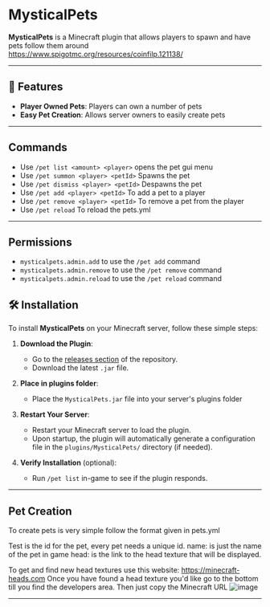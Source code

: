# MysticalPets

**MysticalPets** is a Minecraft plugin that allows players to spawn and have pets follow them around
https://www.spigotmc.org/resources/coinfilp.121138/

---

## 🚀 Features
- **Player Owned Pets**: Players can own a number of pets
- **Easy Pet Creation**: Allows server owners to easily create pets

---

## Commands

- Use `/pet list <amount> <player>` opens the pet gui menu
- Use `/pet summon <player> <petId>` Spawns the pet
- Use `/pet dismiss <player> <petId>` Despawns the pet
- Use `/pet add <player> <petId>` To add a pet to a player
- Use `/pet remove <player> <petId>` To remove a pet from the player
- Use `/pet reload` To reload the pets.yml

---

## Permissions
- `mysticalpets.admin.add` to use the `/pet add` command
- `mysticalpets.admin.remove` to use the `/pet remove` command
- `mysticalpets.admin.reload` to use the `/pet reload` command

## 🛠️ Installation

To install **MysticalPets** on your Minecraft server, follow these simple steps:

1. **Download the Plugin**:
   - Go to the [releases section](https://github.com/Codeer-Studio/MysticalPets/releases) of the repository.
   - Download the latest `.jar` file.
  
2. **Place in plugins folder**:
   - Place the `MysticalPets.jar` file into your server's plugins folder

3. **Restart Your Server**:
   - Restart your Minecraft server to load the plugin.
   - Upon startup, the plugin will automatically generate a configuration file in the `plugins/MysticalPets/` directory (if needed).

4. **Verify Installation** (optional):
   - Run `/pet list` in-game to see if the plugin responds.
---

## Pet Creation
To create pets is very simple follow the format given in pets.yml

Test is the id for the pet, every pet needs a unique id.
name: is just the name of the pet in game
head: is the link to the head texture that will be displayed.

To get and find new head textures use this website: https://minecraft-heads.com
Once you have found a head texture you'd like go to the bottom till you find the developers area. Then just copy the Minecraft URL
![image](https://github.com/user-attachments/assets/3771acb2-c496-4c32-9a14-2af731e1635a)


---

 
